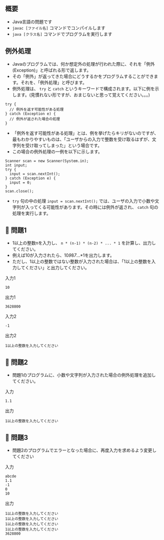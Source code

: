 ## 概要

- Java言語の問題です
- `javac [ファイル名]` コマンドでコンパイルします
- `java [クラス名]` コマンドでプログラムを実行します

## 例外処理

- Javaのプログラムでは、何か想定外の処理が行われた際に、それを「例外(Exception)」と呼ばれる形で返します。
- その「例外」が返ってきた場合にどうするかをプログラムすることができます。それを、「例外処理」と呼びます。
- 例外処理は、 `try` と `catch` というキーワードで構成されます。以下に例を示します。(見慣れない形ですが、おまじないと思って覚えてください。。。)

```
try {
  // 例外を返す可能性がある処理
} catch (Exception e) {
  // 例外が返された場合の処理
}
```

- 「例外を返す可能性がある処理」とは、例を挙げたらキリがないのですが、最もわかりやすいものは、「ユーザからの入力で整数を受け取るはずが、文字列を受け取ってしまった」という場合です。
- この場合の例外処理の一例を以下に示します。

```
Scanner scan = new Scanner(System.in);
int input;
try {
  input = scan.nextInt();
} catch (Exception e) {
  input = 0;
}
scan.close();
```

- `try` 句の中の処理 `input = scan.nextInt();` では、ユーザの入力で小数や文字列が入ってくる可能性があります。その時には例外が返され、 `catch` 句の処理を実行します。

## :turtle: 問題1

- 1以上の整数nを入力し、 `n * (n-1) * (n-2) * ... * 1` を計算し、出力してください。
- 例えば10が入力されたら、10*9*8*7*...*1を出力します。
- ただし、1以上の整数ではない整数が入力された場合は、「1以上の整数を入力してください」と出力してください。

入力1

```
10
```

出力1

```
3628800
```

入力2

```
-1
```

出力2

```
1以上の整数を入力してください
```

## :dog: 問題2

- 問題1のプログラムに、小数や文字列が入力された場合の例外処理を追加してください。

入力

```
1.1
```

出力

```
1以上の整数を入力してください
```

## :bear: 問題3

- 問題2のプログラムでエラーとなった場合に、再度入力を求めるよう変更してください

入力

```
abcde
1.1
-1
0
10
```

出力

```
1以上の整数を入力してください
1以上の整数を入力してください
1以上の整数を入力してください
1以上の整数を入力してください
3628800
```
